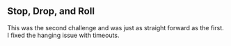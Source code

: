 ## Stop, Drop, and Roll

This was the second challenge and was just as straight forward as the first.
I fixed the hanging issue with timeouts.
